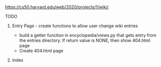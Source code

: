 https://cs50.harvard.edu/web/2020/projects/1/wiki/

TODO

1. Entry Page - create functions to allow user change wiki entries
    * build a getter function in encyclopedia/views.py that gets entry from
    the entries directory. If return value is NONE, then show 404.html page
    * Create 404.html page

2. Index 